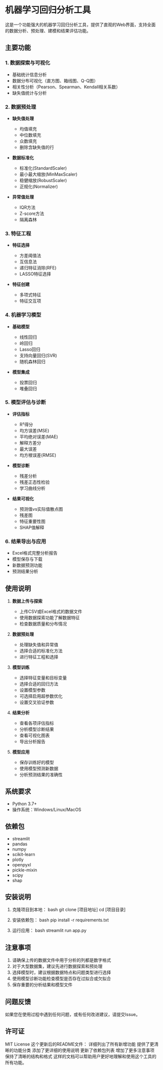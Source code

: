

# 机器学习回归分析工具

这是一个功能强大的机器学习回归分析工具，提供了直观的Web界面，支持全面的数据分析、预处理、建模和结果评估功能。

## 主要功能

### 1. 数据探索与可视化
- 基础统计信息分析
- 数据分布可视化（直方图、箱线图、Q-Q图）
- 相关性分析（Pearson、Spearman、Kendall相关系数）
- 缺失值统计与分析

### 2. 数据预处理
- **缺失值处理**
  - 均值填充
  - 中位数填充
  - 众数填充
  - 删除含缺失值的行

- **数据标准化**
  - 标准化(StandardScaler)
  - 最小最大缩放(MinMaxScaler)
  - 稳健缩放(RobustScaler)
  - 正规化(Normalizer)

- **异常值处理**
  - IQR方法
  - Z-score方法
  - 隔离森林

### 3. 特征工程
- **特征选择**
  - 方差阈值法
  - 互信息法
  - 递归特征消除(RFE)
  - LASSO特征选择

- **特征创建**
  - 多项式特征
  - 特征交互项

### 4. 机器学习模型
- **基础模型**
  - 线性回归
  - 岭回归
  - Lasso回归
  - 支持向量回归(SVR)
  - 随机森林回归

- **模型集成**
  - 投票回归
  - 堆叠回归

### 5. 模型评估与诊断
- **评估指标**
  - R²得分
  - 均方误差(MSE)
  - 平均绝对误差(MAE)
  - 解释方差分
  - 最大误差
  - 均方根误差(RMSE)

- **模型诊断**
  - 残差分析
  - 残差正态性检验
  - 学习曲线分析

- **结果可视化**
  - 预测值vs实际值散点图
  - 残差图
  - 特征重要性图
  - SHAP值解释

### 6. 结果导出与应用
- Excel格式完整分析报告
- 模型保存与下载
- 新数据预测功能
- 预测结果分析

## 使用说明

1. **数据上传与探索**
   - 上传CSV或Excel格式的数据文件
   - 使用数据探索功能了解数据特征
   - 检查数据质量和分布情况

2. **数据预处理**
   - 处理缺失值和异常值
   - 选择合适的标准化方法
   - 进行特征工程和选择

3. **模型训练**
   - 选择特征变量和目标变量
   - 选择合适的回归方法
   - 设置模型参数
   - 可选择启用超参数优化
   - 设置交叉验证参数

4. **结果分析**
   - 查看各项评估指标
   - 分析模型诊断结果
   - 查看可视化图表
   - 导出分析报告

5. **模型应用**
   - 保存训练好的模型
   - 使用模型预测新数据
   - 分析预测结果的准确性

## 系统要求

- Python 3.7+
- 操作系统：Windows/Linux/MacOS

## 依赖包

- streamlit
- pandas
- numpy
- scikit-learn
- plotly
- openpyxl
- pickle-mixin
- scipy
- shap

## 安装说明

1. 克隆项目到本地：
bash
git clone [项目地址]
cd [项目目录]

2. 安装依赖包：
bash
pip install -r requirements.txt

3. 运行应用：
bash
streamlit run app.py

## 注意事项

1. 请确保上传的数据文件中用于分析的列都是数字格式
2. 对于大型数据集，建议先进行数据探索和预处理
3. 选择模型时，建议根据数据特点和问题类型进行选择
4. 使用模型诊断功能检查模型是否存在过拟合或欠拟合
5. 保存重要的分析结果和模型文件

## 问题反馈

如果您在使用过程中遇到任何问题，或有任何改进建议，请提交Issue。

## 许可证

MIT License
这个更新后的README文件：
详细列出了所有新增功能
提供了更清晰的功能分类
添加了更详细的使用说明
更新了依赖包列表
增加了更多注意事项
保持了清晰的结构和格式
这样的文档可以帮助用户更好地理解和使用这个工具的所有功能。
